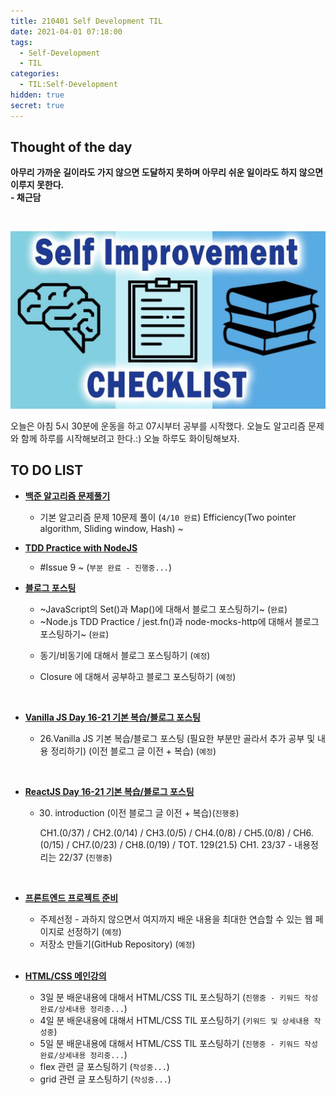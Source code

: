 ```yaml
---
title: 210401 Self Development TIL
date: 2021-04-01 07:18:00
tags:
  - Self-Development
  - TIL
categories:
  - TIL:Self-Development
hidden: true
secret: true
---
```


## **Thought of the day**

**아무리 가까운 길이라도 가지 않으면 도달하지 못하며 아무리 쉬운 일이라도 하지 않으면 이루지 못한다.**<br/> **- 채근담**

<br/>

![](/images/post_images/self-development-img.jpeg)

오늘은 아침 5시 30분에 운동을 하고 07시부터 공부를 시작했다.
오늘도 알고리즘 문제와 함께 하루를 시작해보려고 한다.:) 오늘 하루도 화이팅해보자.

## **TO DO LIST**

- <ins>**백준 알고리즘 문제풀기**</ins>

  - 기본 알고리즘 문제 10문제 풀이 (`4/10 완료`)
    Efficiency(Two pointer algorithm, Sliding window, Hash) ~

- <ins>**TDD Practice with NodeJS**</ins>

  - #Issue 9 ~ (`부분 완료 - 진행중...`)

- <ins>**블로그 포스팅**</ins>

  - ~JavaScript의 Set()과 Map()에 대해서 블로그 포스팅하기~ (`완료`)
  - ~Node.js TDD Practice / jest.fn()과 node-mocks-http에 대해서 블로그 포스팅하기~ (`완료`)

  <!-- more -->

  - 동기/비동기에 대해서 블로그 포스팅하기 (`예정`)
  - Closure 에 대해서 공부하고 블로그 포스팅하기 (`예정`)

    <br/>

- <ins>**Vanilla JS Day 16-21 기본 복습/블로그 포스팅**</ins>

  - 26.Vanilla JS 기본 복습/블로그 포스팅 (필요한 부분만 골라서 추가 공부 및 내용 정리하기) (이전 블로그 글 이전 + 복습) (`예정`)

<br/>

- <ins>**ReactJS Day 16-21 기본 복습/블로그 포스팅**</ins>

  - 30. introduction (이전 블로그 글 이전 + 복습)(`진행중`)

    CH1.(0/37) / CH2.(0/14) / CH3.(0/5) / CH4.(0/8) /
    CH5.(0/8) / CH6.(0/15) / CH7.(0/23) / CH8.(0/19) /
    TOT. 129(21.5)
    CH1. 23/37 - 내용정리는 22/37 (`진행중`)

<br/>

- <ins>**프론트엔드 프로젝트 준비**</ins>

  - 주제선정 - 과하지 않으면서 여지까지 배운 내용을 최대한 연습할 수 있는 웹 페이지로 선정하기 (`예정`)
  - 저장소 만들기(GitHub Repository) (`예정`)

  <br/>

- <ins>**HTML/CSS 메인강의**</ins>

  - 3일 분 배운내용에 대해서 HTML/CSS TIL 포스팅하기 (`진행중 - 키워드 작성 완료/상세내용 정리중...`)
  - 4일 분 배운내용에 대해서 HTML/CSS TIL 포스팅하기 (`키워드 및 상세내용 작성중`)
  - 5일 분 배운내용에 대해서 HTML/CSS TIL 포스팅하기 (`진행중 - 키워드 작성 완료/상세내용 정리중...`)
  - flex 관련 글 포스팅하기 (`작성중...`)
  - grid 관련 글 포스팅하기 (`작성중...`)

  <br/>
